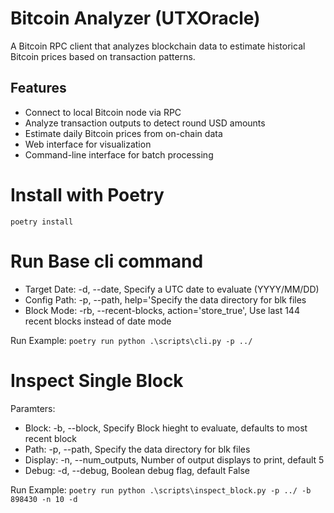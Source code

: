 # Bitcoin Analyzer (UTXOracle)

A Bitcoin RPC client that analyzes blockchain data to estimate historical Bitcoin prices based on transaction patterns.

## Features

- Connect to local Bitcoin node via RPC
- Analyze transaction outputs to detect round USD amounts
- Estimate daily Bitcoin prices from on-chain data
- Web interface for visualization
- Command-line interface for batch processing

# Install with Poetry
`poetry install`

# Run Base cli command
+ Target Date: -d, --date, Specify a UTC date to evaluate (YYYY/MM/DD)
+ Config Path: -p, --path, help='Specify the data directory for blk files
+ Block Mode: -rb, --recent-blocks, action='store_true', Use last 144 recent blocks instead of date mode

Run Example:
`poetry run python .\scripts\cli.py -p ../`

# Inspect Single Block
Paramters:
+ Block: -b, --block, Specify Block hieght to evaluate, defaults to most recent block
+ Path: -p, --path, Specify the data directory for blk files
+ Display: -n, --num_outputs, Number of output displays to print, default 5
+ Debug: -d, --debug, Boolean debug flag, default False

Run Example:
`poetry run python .\scripts\inspect_block.py -p ../ -b 898430 -n 10 -d`